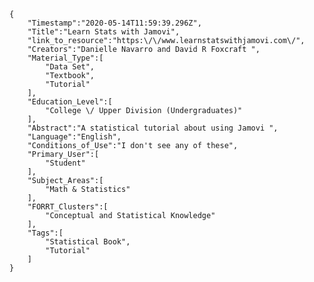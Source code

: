 
    {
        "Timestamp":"2020-05-14T11:59:39.296Z",
        "Title":"Learn Stats with Jamovi",
        "link_to_resource":"https:\/\/www.learnstatswithjamovi.com\/",
        "Creators":"Danielle Navarro and David R Foxcraft ",
        "Material_Type":[
            "Data Set",
            "Textbook",
            "Tutorial"
        ],
        "Education_Level":[
            "College \/ Upper Division (Undergraduates)"
        ],
        "Abstract":"A statistical tutorial about using Jamovi ",
        "Language":"English",
        "Conditions_of_Use":"I don't see any of these",
        "Primary_User":[
            "Student"
        ],
        "Subject_Areas":[
            "Math & Statistics"
        ],
        "FORRT_Clusters":[
            "Conceptual and Statistical Knowledge"
        ],
        "Tags":[
            "Statistical Book",
            "Tutorial"
        ]
    }
